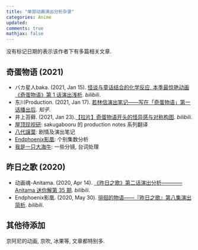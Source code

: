 ```yaml
---
title: "单部动画演出分析杂录"
categories: Anime
updated: 
comments: true
mathjax: false
---
```


没有标记日期的表示该作者下有多篇相关文章.

## 奇蛋物语 (2021)

- バカ星人baka. (2021, Jan 15). [怪谈与童话结合的化学反应, 本季最惊艳动画《奇蛋物语》第 1 话演出浅析](https://www.bilibili.com/read/cv9292520). *bilibili*.
- 东川Production. (2021, Jan 17). [若林信演出笔记——写在「奇蛋物语」第一话播出后](https://zhuanlan.zhihu.com/p/344980907). *知乎*.
- 井上苔藓. (2021, Jan 23).[【拉片】奇蛋物语开头的怪异感与对称构图](https://www.bilibili.com/video/BV1DU4y147vi). *bilibili*.
- [屋顶现视研](https://www.bilibili.com/read/cv9759662): sakugabooru 的 production notes 系列翻译
- [八代譲葉](https://space.bilibili.com/23320274): 剧情及演出笔记
- [Endphoenix影凰](https://www.bilibili.com/read/cv9358004): 个别集数分析
- [我是一只大海牛](https://www.bilibili.com/video/BV16v411e7YW): 一些分镜, 台词处理

<!-- more -->

## 昨日之歌 (2020)

- 动画魂-Anitama. (2020, Apr 14). [《昨日之歌》第二话演出分析————Anitama 迷你解第 35 期](https://www.bilibili.com/video/BV1PK4y1k7Zz). *bilibili*.
- Endphoenix影凰. (2020, May 30). [徘徊的物语——『昨日之歌』第八集演出简析](https://www.bilibili.com/read/cv6251451). *bilibili*.

## 其他待添加

京阿尼的动画, 京吹, 冰果等, 文章都特别多.